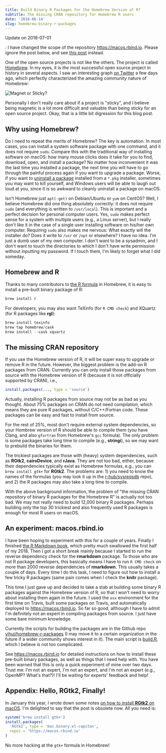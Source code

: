 ```yaml
---
title: Build Binary R Packages for the Homebrew Version of R?
subtitle: The missing CRAN repository for Homebrew R users
date: '2018-06-14'
slug: homebrew-binary-r-packages
---
```


Update on 2018-07-01

:   I have changed the scope of the repository https://macos.rbind.io. Please ignore the post below, and see [this post](/en/2018/07/cranextra-macos/) instead.

One of the open source projects is not like the others. The project is called [Homebrew](https://brew.sh). In my eyes, it is *the* most successful open source project in history in several aspects. I saw an interesting graph [on Twitter](https://twitter.com/nayafia/status/1004526578175361024) a few days ago, which perfectly characterized the amazing community nature of Homebrew:

![Magnet or Sticky?](https://pbs.twimg.com/media/DfDI76AUwAAHE8m.jpg)

Personally I don't really care about if a project is "sticky", and I believe being magnetic is a lot more difficult and valuable than being sticky for an open source project. Okay, that is a little bit digression for this blog post.

## Why using Homebrew?

Do I need to repeat the merits of Homebrew? The key is automation. In most cases, you can install a system software package with one command, and it does not require `sudo`. Compare this with the traditional way of installing software on macOS: how many mouse clicks does it take for you to find, download, open, and install a package? No matter how inconvenient it was the last time you installed a package, the next time you will have to go through the painful process again if you want to upgrade a package. Worse, if you want to [uninstall a package](https://stackoverflow.com/q/25925752/559676) installed from a `*.pkg` installer, sometimes you may want to kill yourself, and Windows users will be able to laugh out loud at you, since it is so awkward to cleanly uninstall a package on macOS.

Isn't Homebrew just `apt(-get)` on Debian/Ubuntu or `yum` on CentOS? Well, I believe Homebrew did one thing absolutely correctly: it does not require `sudo` (and everything is written to `/usr/local`). This is important and a perfect decision for personal computer users. Yes, `sudo` makes perfect sense for a system with multiple users (e.g., a Linux server), but I really don't like it in the case of a single user installing software on his/her own computer. Requiring `sudo` also makes me nervous: What exactly will the installer do? Does it write to `/usr` or `/opt` or elsewhere? I have no idea. I'm just a dumb user of my own computer. I don't want to be a sysadmin, and I don't want to touch the directories to which I don't have write permission without inputting my password. If I touch them, I'm likely to forget what I did someday.

## Homebrew and R

Thanks to many contributors to [the R formula](https://github.com/Homebrew/homebrew-core/blob/master/Formula/r.rb) in Homebrew, it is easy to install a pre-built binary package of R:

```sh
brew install r
```

For developers, you may also want TeXinfo (for `R CMD check`) and XQuartz (for R packages like **rgl**):

```r
brew install texinfo
brew tap homebrew/cask
brew install --cask xquartz
```

## The missing CRAN repository

If you use the Homebrew version of R, it will be super easy to upgrade or remove R in the future. However, the biggest problem is the add-on R packages from CRAN. Currently you can only install those packages from source with the Homebrew version of R (because it is not officially supported by CRAN), i.e.,

```r
install.packages(..., type = 'source')
```

Actually, installing R packages from source may not be as bad as you thought. About 75% packages on CRAN do not need compilation, which means they are pure R packages, without C/C++/Fortran code. These packages can be easy and fast to install from source.

For the rest of 25%, most don't require external system dependencies, so your Hombrew version of R should be able to compile them (you have Clang, and also `gfortran` from Homebrew's `gcc` formula). The only problem is some packages take long time to compile (e.g., **stringi**), so we may want to prebuild the binaries for them.

The trickiest packages are those with (heavy) system dependencies, such as **RGtk2**, **cairoDevice**, and **rJava**. They are not too bad, either, because their dependencies typically exist as Homebrew formulas, e.g., you can `brew install gtk+` for **RGtk2**. The problems are: 1) you need to know the names of the formulas (you may look it up in the [r-hub/sysreqsdb](https://github.com/r-hub/sysreqsdb) repo), and 2) the R packages may also take a long time to compile.

With the above background information, the problem of "the missing CRAN repository of binary R packages for the Homebrew R" is actually not too bad. We may not really need to build 12,000 binary R packages. Perhaps building only the top 30 trickiest and also frequently used R packages is enough for most R users on macOS.

## An experiment: macos.rbind.io

I have been hoping to experiment with this for a couple of years. Finally I finished [the R Markdown book](https://github.com/rstudio/rmarkdown-book), which pretty much swallowed the first half of my 2018. Then I got a short break mainly because I started to run the reverse dependency check for the **rmarkdown** package. To those who are not R package developers, this basically means I have to run `R CMD check` on more than 2000 reverse dependencies of **rmarkdown**. This usually takes a couple of days. Every time I do this task, I need to figure out how to install a few tricky R packages (same pain comes when I check the **knitr** package).

This time I just gave up and decided to take a stab at building some binary R packages against the Homebrew version of R, so that I won't need to worry about installing them again in the future. I used the `osx` environment for the first time on Travis, built some packages on Travis, and automatically deployed to https://macos.rbind.io. So far so good, although I have to admit I'm definitely not an expert in compiling packages from source. I just have some bare minimum knowledge.

Currently the scripts for building the packages are in the Github repo [yihui/homebrew-r-packages](https://github.com/yihui/homebrew-r-packages) (I may move it to a certain organization in the future if a wider community shows interest in it). The main script is [build.R](https://github.com/yihui/homebrew-r-packages/blob/master/build.R), which I believe is not too complicated.

See https://macos.rbind.io for detailed instructions on how to install these pre-built binary packages, as well as things that I need help with. You have been warned that this is only a quick experiment of mine over two days. Trust me: I'm not an expert, I'm not an expert, and I'm not an expert (e.g., OpenMP? What's that?)! I'll be waiting for experts' feedback and help!

## Appendix: Hello, RGtk2, Finally!

In January this year, I wrote down some notes [on how to install **RGtk2** on macOS](/en/2018/01/install-rgtk2-macos/). I'm delighted to say that the post is obsolete now. All you need is:

```r
system('brew install gtk+')
install.packages(
  'RGtk2', type = 'mac.binary.el-capitan',
  repos = 'https://macos.rbind.io'
)
```

No more hacking at the `gtk+` formula in Homebrew!
